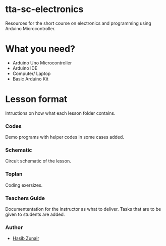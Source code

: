 # tta-sc-electronics
Resources for the short course on electronics and programming using Arduino Microcontroller.

# What you need?

* Arduino Uno Microcontroller
* Arduino IDE
* Computer/ Laptop
* Basic Arduino Kit

# Lesson format
Intructions on how what each lesson folder contains.
### Codes
Demo programs with helper codes in some cases added.
### Schematic
Circuit schematic of the lesson.
### Toplan
Coding exersizes.
### Teachers Guide
Documententation for the instructor as what to deliver. Tasks that are to be given to students are added.

### Author 


* [Hasib Zunair](https://github.com/hasibzunair)

